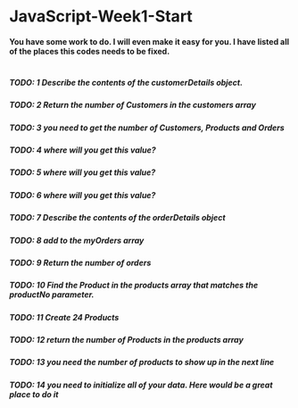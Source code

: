 # JavaScript-Week1-Start
####  You have some work to do. I will even make it easy for you. I have listed all of the places this codes needs to be fixed.
#
#####  TODO: 1 Describe the contents of the customerDetails object.
#####  TODO: 2 Return the number of Customers in the customers array
#####  TODO: 3 you need to get the number of Customers, Products and Orders
#####  TODO: 4 where will you get this value?
#####  TODO: 5 where will you get this value?
#####  TODO: 6 where will you get this value?
#####  TODO: 7 Describe the contents of the orderDetails object
#####  TODO: 8 add to the myOrders array
#####  TODO: 9 Return the number of orders
#####  TODO: 10 Find the Product in the products array that matches the productNo parameter.
#####  TODO: 11 Create 24 Products
#####  TODO: 12 return the number of Products in the products array
#####  TODO: 13 you need the number of products to show up in the next line
#####  TODO: 14 you need to initialize all of your data. Here would be a great place to do it
